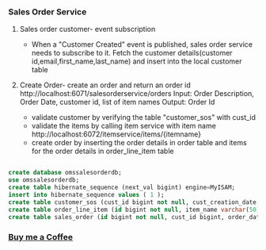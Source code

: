 ### Sales Order Service

1. Sales order customer- event subscription
   - When a "Customer Created" event is published, sales order service needs to subscribe to it. Fetch the customer details(customer id,email,first_name,last_name) 
     and insert into the local customer table

2. Create Order- create an order and return an order id
   http://localhost:6071/salesorderservice/orders
   Input: Order Description, Order Date, customer id, list of item names
   Output: Order Id
   - validate customer by verifying the table "customer_sos" with cust_id
   - validate the items by calling item service with item name
     http://localhost:6072/itemservice/items/{itemname}
   - create order by inserting the order details in  order table and items for the order details in order_line_item table

```SQL

create database omssalesorderdb;
use omssalesorderdb;
create table hibernate_sequence (next_val bigint) engine=MyISAM;
insert into hibernate_sequence values ( 1 );
create table customer_sos (cust_id bigint not null, cust_creation_date varchar(20) not null, email varchar(50) not null, cust_first_name varchar(50) not null, cust_last_name varchar(50) not null, primary key (cust_id)) engine=MyISAM;
create table order_line_item (id bigint not null, item_name varchar(50) not null, item_quantity double precision, order_id bigint, primary key (id)) engine=MyISAM;
create table sales_order (id bigint not null, cust_id bigint, order_date varchar(20) not null, order_desc varchar(100) not null, total_price double precision, primary key (id)) engine=MyISAM;

```

### [Buy me a Coffee](http://bit.ly/2WryDT8)